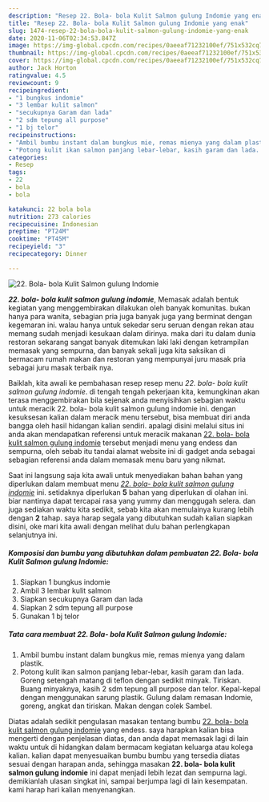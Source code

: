 ```yaml
---
description: "Resep 22. Bola- bola Kulit Salmon gulung Indomie yang enak"
title: "Resep 22. Bola- bola Kulit Salmon gulung Indomie yang enak"
slug: 1474-resep-22-bola-bola-kulit-salmon-gulung-indomie-yang-enak
date: 2020-11-06T02:34:53.847Z
image: https://img-global.cpcdn.com/recipes/0aeeaf71232100ef/751x532cq70/22-bola-bola-kulit-salmon-gulung-indomie-foto-resep-utama.jpg
thumbnail: https://img-global.cpcdn.com/recipes/0aeeaf71232100ef/751x532cq70/22-bola-bola-kulit-salmon-gulung-indomie-foto-resep-utama.jpg
cover: https://img-global.cpcdn.com/recipes/0aeeaf71232100ef/751x532cq70/22-bola-bola-kulit-salmon-gulung-indomie-foto-resep-utama.jpg
author: Jack Horton
ratingvalue: 4.5
reviewcount: 9
recipeingredient:
- "1 bungkus indomie"
- "3 lembar kulit salmon"
- "secukupnya Garam dan lada"
- "2 sdm tepung all purpose"
- "1 bj telor"
recipeinstructions:
- "Ambil bumbu instant dalam bungkus mie, remas mienya yang dalam plastik."
- "Potong kulit ikan salmon panjang lebar-lebar, kasih garam dan lada. Goreng setengah matang di teflon dengan sedikit minyak. Tiriskan. Buang minyaknya, kasih 2 sdm tepung all purpose dan telor. Kepal-kepal dengan menggunakan sarung plastik. Gulung dalam remasan Indomie, goreng, angkat dan tiriskan. Makan dengan colek Sambel."
categories:
- Resep
tags:
- 22
- bola
- bola

katakunci: 22 bola bola 
nutrition: 273 calories
recipecuisine: Indonesian
preptime: "PT24M"
cooktime: "PT45M"
recipeyield: "3"
recipecategory: Dinner

---
```



![22. Bola- bola Kulit Salmon gulung Indomie](https://img-global.cpcdn.com/recipes/0aeeaf71232100ef/751x532cq70/22-bola-bola-kulit-salmon-gulung-indomie-foto-resep-utama.jpg)

<b><i>22. bola- bola kulit salmon gulung indomie</i></b>, Memasak adalah bentuk kegiatan yang menggembirakan dilakukan oleh banyak komunitas. bukan hanya para wanita, sebagian pria juga banyak juga yang berminat dengan kegemaran ini. walau hanya untuk sekedar seru seruan dengan rekan atau memang sudah menjadi kesukaan dalam dirinya. maka dari itu dalam dunia restoran sekarang sangat banyak ditemukan laki laki dengan ketrampilan memasak yang sempurna, dan banyak sekali juga kita saksikan di bermacam rumah makan dan restoran yang mempunyai juru masak pria sebagai juru masak terbaik nya.

Baiklah, kita awali ke pembahasan resep resep menu <i>22. bola- bola kulit salmon gulung indomie</i>. di tengah tengah pekerjaan kita, kemungkinan akan terasa menggembirakan bila sejenak anda menyisihkan sebagian waktu untuk meracik 22. bola- bola kulit salmon gulung indomie ini. dengan kesuksesan kalian dalam meracik menu tersebut, bisa membuat diri anda bangga oleh hasil hidangan kalian sendiri. apalagi disini melalui situs ini anda akan mendapatkan referensi untuk meracik makanan <u>22. bola- bola kulit salmon gulung indomie</u> tersebut menjadi menu yang endess dan sempurna, oleh sebab itu tandai alamat website ini di gadget anda sebagai sebagian referensi anda dalam memasak menu baru yang nikmat.




Saat ini langsung saja kita awali untuk menyediakan bahan bahan yang diperlukan dalam membuat menu <u><i>22. bola- bola kulit salmon gulung indomie</i></u> ini. setidaknya diperlukan <b>5</b> bahan yang diperlukan di olahan ini. biar nantinya dapat tercapai rasa yang yummy dan menggugah selera. dan juga sediakan waktu kita sedikit, sebab kita akan memulainya kurang lebih dengan <b>2</b> tahap. saya harap segala yang dibutuhkan sudah kalian siapkan disini, oke mari kita awali dengan melihat dulu bahan perlengkapan selanjutnya ini.

<!--inarticleads1-->

##### Komposisi dan bumbu yang dibutuhkan dalam pembuatan 22. Bola- bola Kulit Salmon gulung Indomie:

1. Siapkan 1 bungkus indomie
1. Ambil 3 lembar kulit salmon
1. Siapkan secukupnya Garam dan lada
1. Siapkan 2 sdm tepung all purpose
1. Gunakan 1 bj telor




<!--inarticleads2-->

##### Tata cara membuat 22. Bola- bola Kulit Salmon gulung Indomie:

1. Ambil bumbu instant dalam bungkus mie, remas mienya yang dalam plastik.
1. Potong kulit ikan salmon panjang lebar-lebar, kasih garam dan lada. Goreng setengah matang di teflon dengan sedikit minyak. Tiriskan. Buang minyaknya, kasih 2 sdm tepung all purpose dan telor. Kepal-kepal dengan menggunakan sarung plastik. Gulung dalam remasan Indomie, goreng, angkat dan tiriskan. Makan dengan colek Sambel.




Diatas adalah sedikit pengulasan masakan tentang bumbu <u>22. bola- bola kulit salmon gulung indomie</u> yang endess. saya harapkan kalian bisa mengerti dengan penjelasan diatas, dan anda dapat memasak lagi di lain waktu untuk di hidangkan dalam bermacam kegiatan keluarga atau kolega kalian. kalian dapat menyesuaikan bumbu bumbu yang tersedia diatas sesuai dengan harapan anda, sehingga masakan <b>22. bola- bola kulit salmon gulung indomie</b> ini dapat menjadi lebih lezat dan sempurna lagi. demikianlah ulasan singkat ini, sampai berjumpa lagi di lain kesempatan. kami harap hari kalian menyenangkan.
